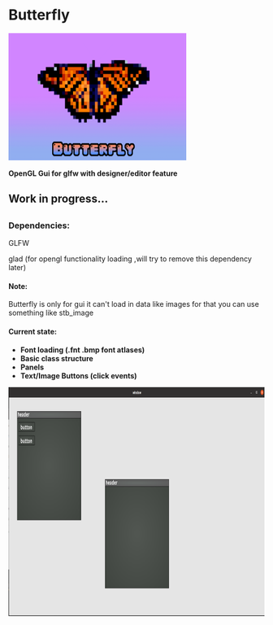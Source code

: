 # Butterfly
<a href="url"><img src="Resources/Butterfly.png" height="250" width="350" ></a>
<p><b>OpenGL Gui for glfw with designer/editor feature</b></p>
<h2>Work in progress...<h2>
<h3>Dependencies:</h3>
<p>GLFW<p>
<p>glad (for opengl functionality loading ,will try to remove this dependency later)<p>
<h4>Note:</h4>
<p>Butterfly is only for gui it can't load in data like images for that you can use something like stb_image</p>
  
<h4>Current state:<h4>
<ul>
<li>Font loading (.fnt .bmp font atlases)</li>
<li>Basic class structure</li>
<li>Panels</li>
<li>Text/Image Buttons (click events)</li>
</ul>
<a href="url"><img src="progress_images/begining.png" height="450" width="750" ></a>
